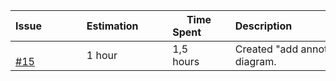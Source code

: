| Issue              | Estimation          | Time Spent          | Description                                              |
|--------------------|---------------------|---------------------|----------------------------------------------------------|
|  <a href="https://github.com/swe574-group2/swe574/issues/15">#15</a>                | 1 hour          | 1,5 hours         | Created "add annotation" sequence diagram.|
